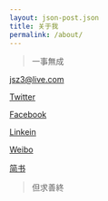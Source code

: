 ```yaml
---
layout: json-post.json
title: 关于我
permalink: /about/
---
```


> 一事無成


[jsz3@live.com](mailto:jsz3@live.com)

[Twitter](https://twitter.com/John__Zoe)

[Facebook](https://www.facebook.com/jiusanzhou)

[Linkein](http://www.linkedin.com/in/johnzoe)

[Weibo](http://weibo.com/jsz3)

[简书](http://www.jianshu.com/users/d4c147615f24)


> 但求善終
